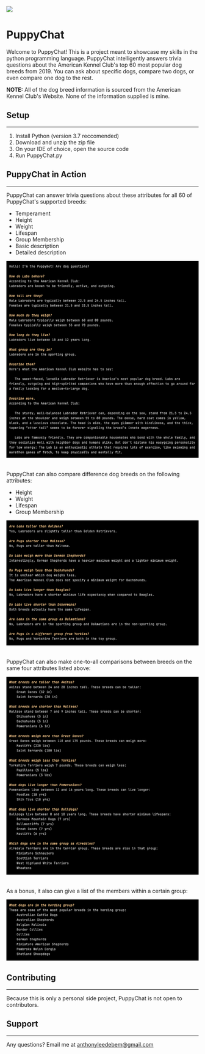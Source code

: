 ![](images/logo.png)

# PuppyChat
Welcome to PuppyChat! This is a project meant to showcase my skills in the python programming
language. PuppyChat intelligently answers trivia questions about the American Kennel Club's top 60 most popular dog breeds from 2019. You can ask about specific dogs, compare two dogs, or even compare one dog to the rest.

**NOTE:** All of the dog breed information is sourced from the American Kennel Club's Website. None of the information supplied is mine.

## Setup
___
1. Install Python (version 3.7 reccomended)
2. Download and unzip the zip file
3. On your IDE of choice, open the source code 
4. Run PuppyChat.py

## PuppyChat in Action
___

<p>PuppyChat can answer trivia questions about these attributes for all 60 of PuppyChat's supported breeds:</p>

* Temperament
* Height
* Weight
* Lifespan
* Group Membership
* Basic description
* Detailed description

![](screenshot1.png)

<p><br>PuppyChat can also compare difference dog breeds on the following attributes:</p>

* Height
* Weight
* Lifespan
* Group Membership

![](screenshot2.png)

<p><br>PuppyChat can also make one-to-all comparisons between breeds on the same four attributes listed above:</p>

![](screenshot3.png)

<p><br>As a bonus, it also can give a list of the members within a certain group:</P>

![](screenshot4.png)

## Contributing
___
<p>Because this is only a personal side project, PuppyChat is not open to contributors.</p>

## Support
---
Any questions? Email me at anthonyleedebem@gmail.com